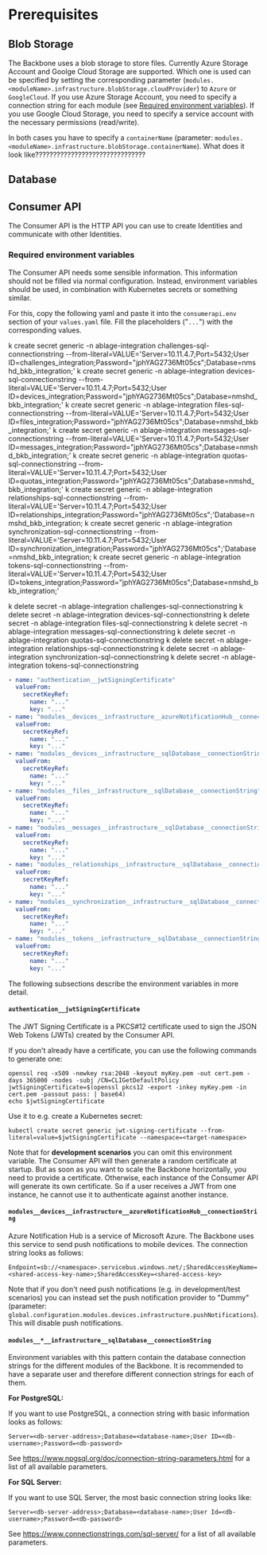 # Prerequisites

## Blob Storage

The Backbone uses a blob storage to store files. Currently Azure Storage Account and Goolge Cloud Storage are supported. Which one is used can be specified by setting the corresponding parameter (`modules.<moduleName>.infrastructure.blobStorage.cloudProvider`) to `Azure` or `GoogleCloud`. If you use Azure Storage Account, you need to specify a connection string for each module (see [Required environment variables](#required-environment-variables)). If you use Google Cloud Storage, you need to specify a service account with the necessary permissions (read/write).

In both cases you have to specify a `containerName` (parameter: `modules.<moduleName>.infrastructure.blobStorage.containerName`). What does it look like???????????????????????????????

## Database

## Consumer API

The Consumer API is the HTTP API you can use to create Identities and communicate with other Identities.

### Required environment variables

The Consumer API needs some sensible information. This information should not be filled via normal configuration. Instead, environment variables should be used, in combination with Kubernetes secrets or something similar.

For this, copy the following yaml and paste it into the `consumerapi.env` section of your `values.yaml` file. Fill the placeholders ("`...`") with the corresponding values.

k create secret generic -n ablage-integration challenges-sql-connectionstring --from-literal=VALUE='Server=10.11.4.7;Port=5432;User ID=challenges_integration;Password="jphYAG2736Mt05cs";Database=nmshd_bkb_integration;'
k create secret generic -n ablage-integration devices-sql-connectionstring --from-literal=VALUE='Server=10.11.4.7;Port=5432;User ID=devices_integration;Password="jphYAG2736Mt05cs";Database=nmshd_bkb_integration;'
k create secret generic -n ablage-integration files-sql-connectionstring --from-literal=VALUE='Server=10.11.4.7;Port=5432;User ID=files_integration;Password="jphYAG2736Mt05cs";Database=nmshd_bkb_integration;'
k create secret generic -n ablage-integration messages-sql-connectionstring --from-literal=VALUE='Server=10.11.4.7;Port=5432;User ID=messages_integration;Password="jphYAG2736Mt05cs";Database=nmshd_bkb_integration;'
k create secret generic -n ablage-integration quotas-sql-connectionstring --from-literal=VALUE='Server=10.11.4.7;Port=5432;User ID=quotas_integration;Password="jphYAG2736Mt05cs";Database=nmshd_bkb_integration;'
k create secret generic -n ablage-integration relationships-sql-connectionstring --from-literal=VALUE='Server=10.11.4.7;Port=5432;User ID=relationships_integration;Password="jphYAG2736Mt05cs";'Database=nmshd_bkb_integration;
k create secret generic -n ablage-integration synchronization-sql-connectionstring --from-literal=VALUE='Server=10.11.4.7;Port=5432;User ID=synchronization_integration;Password="jphYAG2736Mt05cs";'Database=nmshd_bkb_integration;
k create secret generic -n ablage-integration tokens-sql-connectionstring --from-literal=VALUE='Server=10.11.4.7;Port=5432;User ID=tokens_integration;Password="jphYAG2736Mt05cs";Database=nmshd_bkb_integration;'

k delete secret -n ablage-integration challenges-sql-connectionstring
k delete secret -n ablage-integration devices-sql-connectionstring
k delete secret -n ablage-integration files-sql-connectionstring
k delete secret -n ablage-integration messages-sql-connectionstring
k delete secret -n ablage-integration quotas-sql-connectionstring
k delete secret -n ablage-integration relationships-sql-connectionstring
k delete secret -n ablage-integration synchronization-sql-connectionstring
k delete secret -n ablage-integration tokens-sql-connectionstring

```yaml
- name: "authentication__jwtSigningCertificate"
  valueFrom:
    secretKeyRef:
      name: "..."
      key: "..."
- name: "modules__devices__infrastructure__azureNotificationHub__connectionString"
  valueFrom:
    secretKeyRef:
      name: "..."
      key: "..."
- name: "modules__devices__infrastructure__sqlDatabase__connectionString"
  valueFrom:
    secretKeyRef:
      name: "..."
      key: "..."
- name: "modules__files__infrastructure__sqlDatabase__connectionString"
  valueFrom:
    secretKeyRef:
      name: "..."
      key: "..."
- name: "modules__messages__infrastructure__sqlDatabase__connectionString"
  valueFrom:
    secretKeyRef:
      name: "..."
      key: "..."
- name: "modules__relationships__infrastructure__sqlDatabase__connectionString"
  valueFrom:
    secretKeyRef:
      name: "..."
      key: "..."
- name: "modules__synchronization__infrastructure__sqlDatabase__connectionString"
  valueFrom:
    secretKeyRef:
      name: "..."
      key: "..."
- name: "modules__tokens__infrastructure__sqlDatabase__connectionString"
  valueFrom:
    secretKeyRef:
      name: "..."
      key: "..."
```

The following subsections describe the environment variables in more detail.

#### `authentication__jwtSigningCertificate`

The JWT Signing Certificate is a PKCS#12 certificate used to sign the JSON Web Tokens (JWTs) created by the Consumer API.

If you don't already have a certificate, you can use the following commands to generate one:

```
openssl req -x509 -newkey rsa:2048 -keyout myKey.pem -out cert.pem -days 365000 -nodes -subj /CN=CLIGetDefaultPolicy
jwtSigningCertificate=$(openssl pkcs12 -export -inkey myKey.pem -in cert.pem -passout pass: | base64)
echo $jwtSigningCertificate
```

Use it to e.g. create a Kubernetes secret:

```
kubectl create secret generic jwt-signing-certificate --from-literal=value=$jwtSigningCertificate --namespace=<target-namespace>
```

Note that for **development scenarios** you can omit this environment variable. The Consumer API will then generate a random certificate at startup. But as soon as you want to scale the Backbone horizontally, you need to provide a certificate. Otherwise, each instance of the Consumer API will generate its own certificate. So if a user receives a JWT from one instance, he cannot use it to authenticate against another instance.

#### `modules__devices__infrastructure__azureNotificationHub__connectionString`

Azure Notification Hub is a service of Microsoft Azure. The Backbone uses this service to send push notifications to mobile devices. The connection string looks as follows:

```
Endpoint=sb://<namespace>.servicebus.windows.net/;SharedAccessKeyName=<shared-access-key-name>;SharedAccessKey=<shared-access-key>
```

Note that if you don't need push notifications (e.g. in development/test scenarios) you can instead set the push notification provider to "Dummy" (parameter: `global.configuration.modules.devices.infrastructure.pushNotifications`). This will disable push notifications.

#### `modules__*__infrastructure__sqlDatabase__connectionString`

Environment variables with this pattern contain the database connection strings for the different modules of the Backbone. It is recommended to have a separate user and therefore different connection strings for each of them.

**For PostgreSQL:**

If you want to use PostgreSQL, a connection string with basic information looks as follows:

```
Server=<db-server-address>;Database=<database-name>;User ID=<db-username>;Password=<db-password>
```

See https://www.npgsql.org/doc/connection-string-parameters.html for a list of all available parameters.

**For SQL Server:**

If you want to use SQL Server, the most basic connection string looks like:

```
Server=<db-server-address>;Database=<database-name>;User Id=<db-username>;Password=<db-password>
```

See https://www.connectionstrings.com/sql-server/ for a list of all available parameters.
